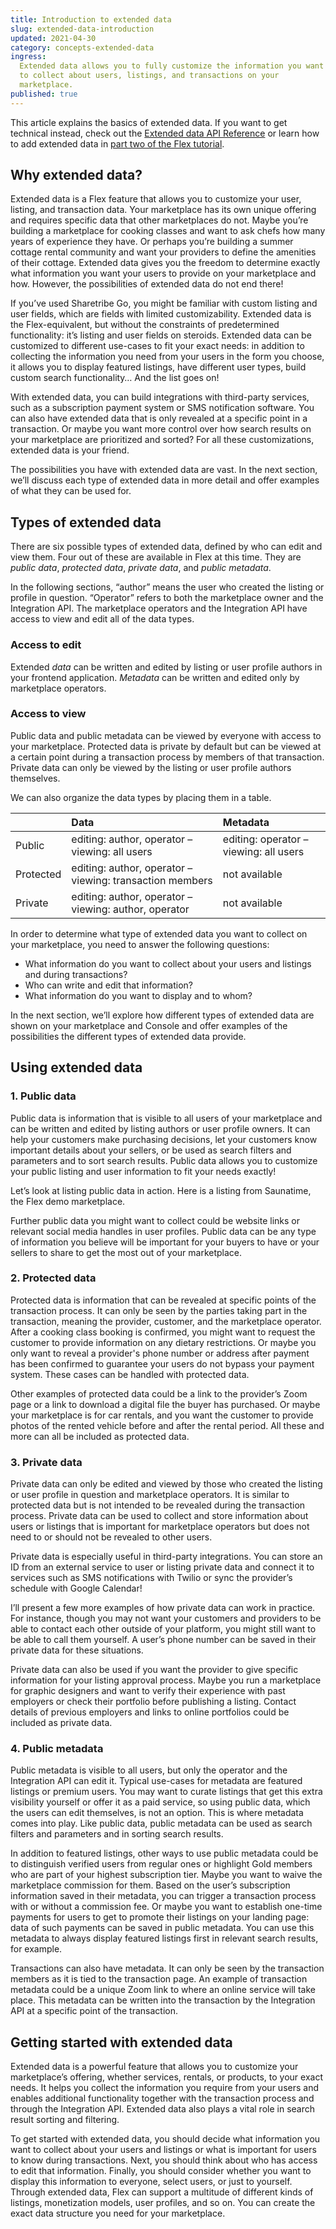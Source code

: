 ```yaml
---
title: Introduction to extended data
slug: extended-data-introduction
updated: 2021-04-30
category: concepts-extended-data
ingress:
  Extended data allows you to fully customize the information you want
  to collect about users, listings, and transactions on your
  marketplace.
published: true
---
```


This article explains the basics of extended data. If you want to get
technical instead, check out the
[Extended data API Reference](/references/extended-data/) or learn how
to add extended data in
[part two of the Flex tutorial](/tutorial/add-extended-data/).

## Why extended data?

Extended data is a Flex feature that allows you to customize your user,
listing, and transaction data. Your marketplace has its own unique
offering and requires specific data that other marketplaces do not.
Maybe you’re building a marketplace for cooking classes and want to ask
chefs how many years of experience they have. Or perhaps you’re building
a summer cottage rental community and want your providers to define the
amenities of their cottage. Extended data gives you the freedom to
determine exactly what information you want your users to provide on
your marketplace and how. However, the possibilities of extended data do
not end there!

If you’ve used Sharetribe Go, you might be familiar with custom listing
and user fields, which are fields with limited customizability. Extended
data is the Flex-equivalent, but without the constraints of
predetermined functionality: it’s listing and user fields on steroids.
Extended data can be customized to different use-cases to fit your exact
needs: in addition to collecting the information you need from your
users in the form you choose, it allows you to display featured
listings, have different user types, build custom search functionality…
And the list goes on!

With extended data, you can build integrations with third-party
services, such as a subscription payment system or SMS notification
software. You can also have extended data that is only revealed at a
specific point in a transaction. Or maybe you want more control over how
search results on your marketplace are prioritized and sorted? For all
these customizations, extended data is your friend.

The possibilities you have with extended data are vast. In the next
section, we’ll discuss each type of extended data in more detail and
offer examples of what they can be used for.

## Types of extended data

There are six possible types of extended data, defined by who can edit
and view them. Four out of these are available in Flex at this time.
They are _public data_, _protected data_, _private data_, and _public
metadata_.

In the following sections, “author” means the user who created the
listing or profile in question. “Operator” refers to both the
marketplace owner and the Integration API. The marketplace operators and
the Integration API have access to view and edit all of the data types.

### Access to edit

Extended _data_ can be written and edited by listing or user profile
authors in your frontend application. _Metadata_ can be written and
edited only by marketplace operators.

### Access to view

Public data and public metadata can be viewed by everyone with access to
your marketplace. Protected data is private by default but can be viewed
at a certain point during a transaction process by members of that
transaction. Private data can only be viewed by the listing or user
profile authors themselves.

We can also organize the data types by placing them in a table.

|           | Data                                                     | Metadata                               |
| :-------- | :------------------------------------------------------- | :------------------------------------- |
| Public    | editing: author, operator – viewing: all users           | editing: operator – viewing: all users |
| Protected | editing: author, operator – viewing: transaction members | not available                          |
| Private   | editing: author, operator – viewing: author, operator    | not available                          |

In order to determine what type of extended data you want to collect on
your marketplace, you need to answer the following questions:

- What information do you want to collect about your users and listings
  and during transactions?
- Who can write and edit that information?
- What information do you want to display and to whom?

In the next section, we’ll explore how different types of extended data
are shown on your marketplace and Console and offer examples of the
possibilities the different types of extended data provide.

## Using extended data

### 1. Public data

Public data is information that is visible to all users of your
marketplace and can be written and edited by listing authors or user
profile owners. It can help your customers make purchasing decisions,
let your customers know important details about your sellers, or be used
as search filters and parameters and to sort search results. Public data
allows you to customize your public listing and user information to fit
your needs exactly!

Let’s look at listing public data in action. Here is a listing from
Saunatime, the Flex demo marketplace.

<publicextendeddatacarousel title="Examples of public extended data">

</publicextendeddatacarousel>

Further public data you might want to collect could be website links or
relevant social media handles in user profiles. Public data can be any
type of information you believe will be important for your buyers to
have or your sellers to share to get the most out of your marketplace.

### 2. Protected data

Protected data is information that can be revealed at specific points of
the transaction process. It can only be seen by the parties taking part
in the transaction, meaning the provider, customer, and the marketplace
operator. After a cooking class booking is confirmed, you might want to
request the customer to provide information on any dietary restrictions.
Or maybe you only want to reveal a provider's phone number or address
after payment has been confirmed to guarantee your users do not bypass
your payment system. These cases can be handled with protected data.

Other examples of protected data could be a link to the provider’s Zoom
page or a link to download a digital file the buyer has purchased. Or
maybe your marketplace is for car rentals, and you want the customer to
provide photos of the rented vehicle before and after the rental period.
All these and more can all be included as protected data.

### 3. Private data

Private data can only be edited and viewed by those who created the
listing or user profile in question and marketplace operators. It is
similar to protected data but is not intended to be revealed during the
transaction process. Private data can be used to collect and store
information about users or listings that is important for marketplace
operators but does not need to or should not be revealed to other users.

Private data is especially useful in third-party integrations. You can
store an ID from an external service to user or listing private data and
connect it to services such as SMS notifications with Twilio or sync the
provider’s schedule with Google Calendar!

I’ll present a few more examples of how private data can work in
practice. For instance, though you may not want your customers and
providers to be able to contact each other outside of your platform, you
might still want to be able to call them yourself. A user’s phone number
can be saved in their private data for these situations.

Private data can also be used if you want the provider to give specific
information for your listing approval process. Maybe you run a
marketplace for graphic designers and want to verify their experience
with past employers or check their portfolio before publishing a
listing. Contact details of previous employers and links to online
portfolios could be included as private data.

### 4. Public metadata

Public metadata is visible to all users, but only the operator and the
Integration API can edit it. Typical use-cases for metadata are featured
listings or premium users. You may want to curate listings that get this
extra visibility yourself or offer it as a paid service, so using public
data, which the users can edit themselves, is not an option. This is
where metadata comes into play. Like public data, public metadata can be
used as search filters and parameters and in sorting search results.

In addition to featured listings, other ways to use public metadata
could be to distinguish verified users from regular ones or highlight
Gold members who are part of your highest subscription tier. Maybe you
want to waive the marketplace commission for them. Based on the user’s
subscription information saved in their metadata, you can trigger a
transaction process with or without a commission fee. Or maybe you want
to establish one-time payments for users to get to promote their
listings on your landing page: data of such payments can be saved in
public metadata. You can use this metadata to always display featured
listings first in relevant search results, for example.

Transactions can also have metadata. It can only be seen by the
transaction members as it is tied to the transaction page. An example of
transaction metadata could be a unique Zoom link to where an online
service will take place. This metadata can be written into the
transaction by the Integration API at a specific point of the
transaction.

## Getting started with extended data

Extended data is a powerful feature that allows you to customize your
marketplace’s offering, whether services, rentals, or products, to your
exact needs. It helps you collect the information you require from your
users and enables additional functionality together with the transaction
process and through the Integration API. Extended data also plays a
vital role in search result sorting and filtering.

To get started with extended data, you should decide what information
you want to collect about your users and listings or what is important
for users to know during transactions. Next, you should think about who
has access to edit that information. Finally, you should consider
whether you want to display this information to everyone, select users,
or just to yourself. Through extended data, Flex can support a multitude
of different kinds of listings, monetization models, user profiles, and
so on. You can create the exact data structure you need for your
marketplace.
